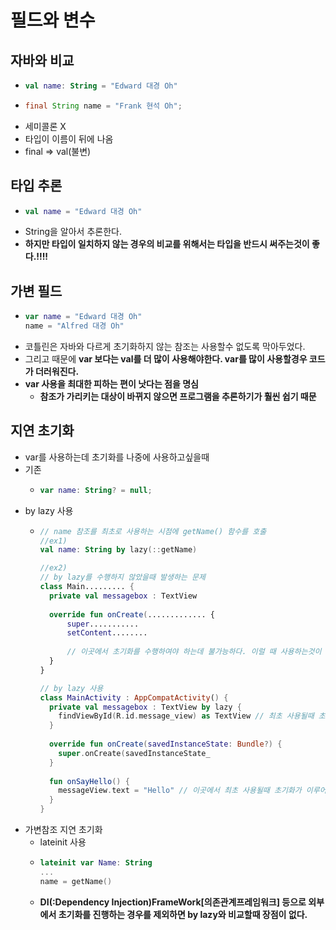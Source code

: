 필드와 변수
===
자바와 비교
---
* ```kotlin
  val name: String = "Edward 대경 Oh"
* ```java
  final String name = "Frank 현석 Oh";
* 세미콜론 X
* 타입이 이름이 뒤에 나옴
* final => val(불변)

타입 추론
---
* ```kotlin
  val name = "Edward 대경 Oh"
* String을 알아서 추론한다.
* **하지만 타입이 일치하지 않는 경우의 비교를 위해서는 타입을 반드시 써주는것이 좋다.!!!!**

가변 필드
---
* ```kotlin
  var name = "Edward 대경 Oh"
  name = "Alfred 대경 Oh"
* 코틀린은 자바와 다르게 초기화하지 않는 참조는 사용할수 없도록 막아두었다.
* 그리고 때문에 **var 보다는 val를 더 많이 사용해야한다. var를 많이 사용할경우 코드가 더러워진다.**
* **var 사용을 최대한 피하는 편이 낫다는 점을 명심**
  * **참조가 가리키는 대상이 바뀌지 않으면 프로그램을 추론하기가 훨씬 쉽기 때문**

지연 초기화
---
* var를 사용하는데 초기화를 나중에 사용하고싶을때
* 기존
  * ```kotlin
    var name: String? = null;
* by lazy 사용
  * ```kotlin
    // name 참조를 최초로 사용하는 시점에 getName() 함수를 호출
    //ex1)
    val name: String by lazy(::getName)
    
    //ex2)
    // by lazy를 수행하지 않았을때 발생하는 문제
    class Main......... {
      private val messagebox : TextView
      
      override fun onCreate(............. {
          super...........
          setContent........
          
          // 이곳에서 초기화를 수행하여야 하는데 불가능하다. 이럴 때 사용하는것이 바로 by lazy이다.
      }
    }
    
    // by lazy 사용
    class MainActivity : AppCompatActivity() {
      private val messagebox : TextView by lazy {
        findViewById(R.id.message_view) as TextView // 최초 사용될때 초기화가 이루어진다.
      }
      
      override fun onCreate(savedInstanceState: Bundle?) {
        super.onCreate(savedInstanceState_
      }
      
      fun onSayHello() {
        messageView.text = "Hello" // 이곳에서 최초 사용될때 초기화가 이루어진다.
      }
    }
* 가변참조 지연 초기화
  * lateinit 사용
  * ```kotlin
    lateinit var Name: String
    ...
    name = getName()
  * **DI(:Dependency Injection)FrameWork[의존관계프레임워크] 등으로 외부에서 초기화를 진행하는 경우를 제외하면 by lazy와 비교할때 장점이 없다.**

    
    
    
    

   
